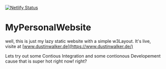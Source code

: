 [![Netlify Status](https://api.netlify.com/api/v1/badges/2483f761-9d4e-48ae-8c93-fbfe876e9c5e/deploy-status)](https://app.netlify.com/sites/dustinwalker/deploys)

# MyPersonalWebsite
well, this is just my lazy static website
with a simple w3Layout.
It's live, visite at [www.dustinwalker.de](https://www.dustinwalker.de/)

Lets try out some Contious Integration
and some contionous Developement
cause that is super hot right now! right?
